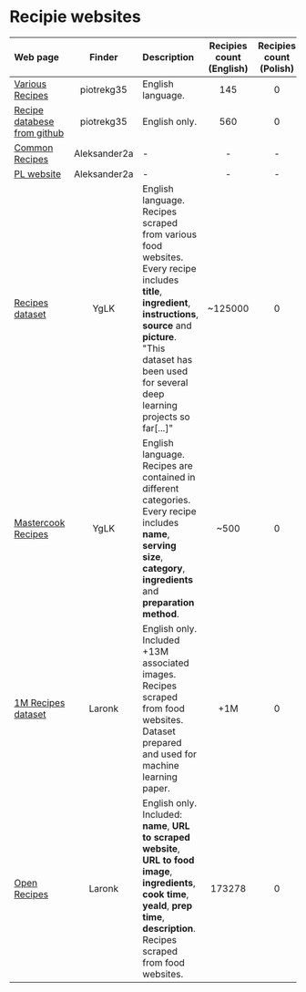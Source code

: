# Recipie websites

| Web page                                                                                          |    Finder    | Description                                                                                                                                                                                         | Recipies count (English) | Recipies count (Polish) | Data format |
| :------------------------------------------------------------------------------------------------ | :----------: | :-------------------------------------------------------------------------------------------------------------------------------------------------------------------------------------------------- | :----------------------: | :---------------------: | ----------: |
| [Various Recipes](https://airtable.com/universe/expHZcS7kWEyq5gUH/recipe-database?explore=true)   |  piotrekg35  | English language.                                                                                                                                                                                   |           145            |            0            |        .csv |
| [Recipe databese from github](https://github.com/tabatkins/recipe-db/blob/master/db-recipes.json) |  piotrekg35  | English only.                                                                                                                                                                                       |           560            |            0            |       .json |
| [Common Recipes](https://esha.com/resources/additional-databases/)                                | Aleksander2a | -                                                                                                                                                                                                   |            -             |            -            |           - |
| [PL website](https://www.doradcasmaku.pl/)                                                        | Aleksander2a | -                                                                                                                                                                                                   |            -             |            -            |           - |
| [Recipes dataset](https://eightportions.com/datasets/Recipes/)                                    |     YgLK     | English language. Recipes scraped from various food websites. Every recipe includes **title**, **ingredient**, **instructions**, **source** and **picture**. "This dataset has been used for several deep learning projects so far[...]"                                                                                                                                               |         ~125000          |            0            |       .json |
| [Mastercook Recipes](http://mc6help.tripod.com/RecipeLibrary/RecipeLibrary.htm)                   |     YgLK     | English language. Recipes are contained in different categories. Every recipe includes **name**, **serving size**, **category**, **ingredients** and **preparation method**.                                                                                                                                                  |            ~500           |            0           |        .txt |
| [1M Recipes dataset](http://pic2recipe.csail.mit.edu/)                                            |    Laronk    | English only. Included +13M associated images. Recipes scraped from food websites. Dataset prepared and used for machine learning paper.                                                            |           +1M            |            0            |           - |
| [Open Recipes](https://github.com/fictivekin/openrecipes)                                         |    Laronk    | English only. Included: **name**, **URL to scraped website**, **URL to food image**, **ingredients**, **cook time**, **yeald**, **prep time**, **description**. Recipes scraped from food websites. |          173278          |            0            |       .json |
